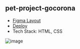 ## pet-project-gocorona  
- [Figma Layout](https://www.figma.com/file/rxm3h96stp2ihkI8CMC1RI/Gocorna-Website?node-id=0%3A1)  
- [Deploy](https://go-corona-pet-project.netlify.app/)
- Tech Stack: HTML, CSS  

![image](https://user-images.githubusercontent.com/70750996/191727672-3923c144-9b2b-4f05-92ae-5ba789d7473d.png)


